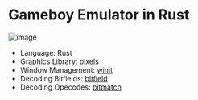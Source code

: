 # Gameboy Emulator in Rust

![image](https://user-images.githubusercontent.com/6854255/114482317-5ce12b80-9c41-11eb-8c81-a20ab831bae6.png)

- Language: Rust
- Graphics Library: [pixels](https://github.com/parasyte/pixels)
- Window Management: [winit](https://github.com/rust-windowing/winit)
- Decoding Bitfields: [bitfield](https://github.com/dzamlo/rust-bitfield)
- Decoding Opecodes: [bitmatch](https://github.com/porglezomp/bitmatch)
